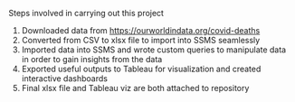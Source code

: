 Steps involved in carrying out this project
1. Downloaded data from https://ourworldindata.org/covid-deaths
2. Converted from CSV to xlsx file to import into SSMS seamlessly
3. Imported data into SSMS and wrote custom queries to manipulate data in order to gain insights from the data
4. Exported useful outputs to Tableau for visualization and created interactive dashboards
5. Final xlsx file and Tableau viz are both attached to repository
